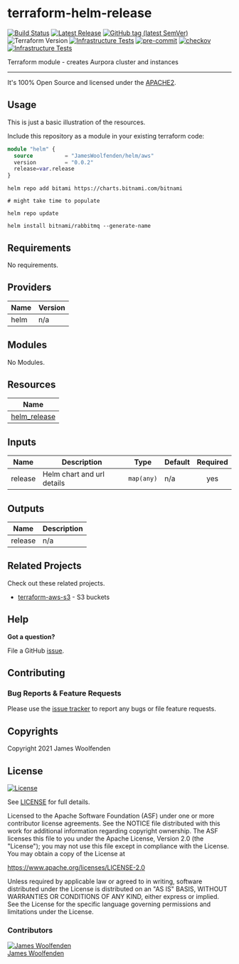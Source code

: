 # terraform-helm-release

[![Build Status](https://github.com/JamesWoolfenden/terraform-helm-release/workflows/Verify%20and%20Bump/badge.svg?branch=master)](https://github.com/JamesWoolfenden/terraform-helm-release)
[![Latest Release](https://img.shields.io/github/release/JamesWoolfenden/terraform-helm-release.svg)](https://github.com/JamesWoolfenden/terraform-helm-release/releases/latest)
[![GitHub tag (latest SemVer)](https://img.shields.io/github/tag/JamesWoolfenden/terraform-helm-release.svg?label=latest)](https://github.com/JamesWoolfenden/terraform-helm-release/releases/latest)
![Terraform Version](https://img.shields.io/badge/tf-%3E%3D0.14.0-blue.svg)
[![Infrastructure Tests](https://www.bridgecrew.cloud/badges/github/JamesWoolfenden/terraform-helm-release/cis_aws)](https://www.bridgecrew.cloud/link/badge?vcs=github&fullRepo=JamesWoolfenden%2Fterraform-helm-release&benchmark=CIS+AWS+V1.2)
[![pre-commit](https://img.shields.io/badge/pre--commit-enabled-brightgreen?logo=pre-commit&logoColor=white)](https://github.com/pre-commit/pre-commit)
[![checkov](https://img.shields.io/badge/checkov-verified-brightgreen)](https://www.checkov.io/)
[![Infrastructure Tests](https://www.bridgecrew.cloud/badges/github/jameswoolfenden/terraform-helm-release/general)](https://www.bridgecrew.cloud/link/badge?vcs=github&fullRepo=JamesWoolfenden%2Fterraform-helm-release&benchmark=INFRASTRUCTURE+SECURITY)

Terraform module - creates Aurpora cluster and instances

---

It's 100% Open Source and licensed under the [APACHE2](LICENSE).

## Usage

This is just a basic illustration of the resources.

Include this repository as a module in your existing terraform code:

```terraform
module "helm" {
  source          = "JamesWoolfenden/helm/aws"
  version         = "0.0.2"
  release=var.release
}
```

```cli
helm repo add bitami https://charts.bitnami.com/bitnami

# might take time to populate

helm repo update

helm install bitnami/rabbitmq --generate-name
```
<!-- BEGINNING OF PRE-COMMIT-TERRAFORM DOCS HOOK -->
## Requirements

No requirements.

## Providers

| Name | Version |
|------|---------|
| helm | n/a |

## Modules

No Modules.

## Resources

| Name |
|------|
| [helm_release](https://registry.terraform.io/providers/hashicorp/helm/latest/docs/resources/release) |

## Inputs

| Name | Description | Type | Default | Required |
|------|-------------|------|---------|:--------:|
| release | Helm chart and url details | `map(any)` | n/a | yes |

## Outputs

| Name | Description |
|------|-------------|
| release | n/a |
<!-- END OF PRE-COMMIT-TERRAFORM DOCS HOOK -->

## Related Projects

Check out these related projects.

- [terraform-aws-s3](https://github.com/jameswoolfenden/terraform-aws-s3) - S3 buckets

## Help

**Got a question?**

File a GitHub [issue](https://github.com/JamesWoolfenden/terraform-helm-release/issues).

## Contributing

### Bug Reports & Feature Requests

Please use the [issue tracker](https://github.com/JamesWoolfenden/terraform-helm-release/issues) to report any bugs or file feature requests.

## Copyrights

Copyright 2021 James Woolfenden

## License

[![License](https://img.shields.io/badge/License-Apache%202.0-blue.svg)](https://opensource.org/licenses/Apache-2.0)

See [LICENSE](LICENSE) for full details.

Licensed to the Apache Software Foundation (ASF) under one
or more contributor license agreements. See the NOTICE file
distributed with this work for additional information
regarding copyright ownership. The ASF licenses this file
to you under the Apache License, Version 2.0 (the
"License"); you may not use this file except in compliance
with the License. You may obtain a copy of the License at

<https://www.apache.org/licenses/LICENSE-2.0>

Unless required by applicable law or agreed to in writing,
software distributed under the License is distributed on an
"AS IS" BASIS, WITHOUT WARRANTIES OR CONDITIONS OF ANY
KIND, either express or implied. See the License for the
specific language governing permissions and limitations
under the License.

### Contributors

[![James Woolfenden][jameswoolfenden_avatar]][jameswoolfenden_homepage]<br/>[James Woolfenden][jameswoolfenden_homepage]

[jameswoolfenden_homepage]: https://github.com/jameswoolfenden
[jameswoolfenden_avatar]: https://github.com/jameswoolfenden.png?size=150
[github]: https://github.com/jameswoolfenden
[linkedin]: https://www.linkedin.com/in/jameswoolfenden/
[twitter]: https://twitter.com/JimWoolfenden
[share_twitter]: https://twitter.com/intent/tweet/?text=terraform-helm-release&url=https://github.com/JamesWoolfenden/terraform-helm-release
[share_linkedin]: https://www.linkedin.com/shareArticle?mini=true&title=terraform-helm-release&url=https://github.com/JamesWoolfenden/terraform-helm-release
[share_reddit]: https://reddit.com/submit/?url=https://github.com/JamesWoolfenden/terraform-helm-release
[share_facebook]: https://facebook.com/sharer/sharer.php?u=https://github.com/JamesWoolfenden/terraform-helm-release
[share_email]: mailto:?subject=terraform-helm-release&body=https://github.com/JamesWoolfenden/terraform-helm-release

